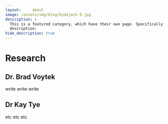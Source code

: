 ```yaml
---
layout:     about
image: /assets/img/blog/hydejack-9.jpg
description: >
  This is a featured category, which have their own page. Specifically for the research page. 
  description: 
hide_description: true
---
```


# Research

## Dr. Brad Voytek
write write write


## Dr Kay Tye
etc etc etc 